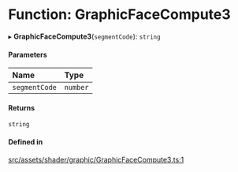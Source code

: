# Function: GraphicFaceCompute3

▸ **GraphicFaceCompute3**(`segmentCode`): `string`

#### Parameters

| Name | Type |
| :------ | :------ |
| `segmentCode` | `number` |

#### Returns

`string`

#### Defined in

[src/assets/shader/graphic/GraphicFaceCompute3.ts:1](https://github.com/Orillusion/orillusion/blob/main/src/assets/shader/graphic/GraphicFaceCompute3.ts#L1)
